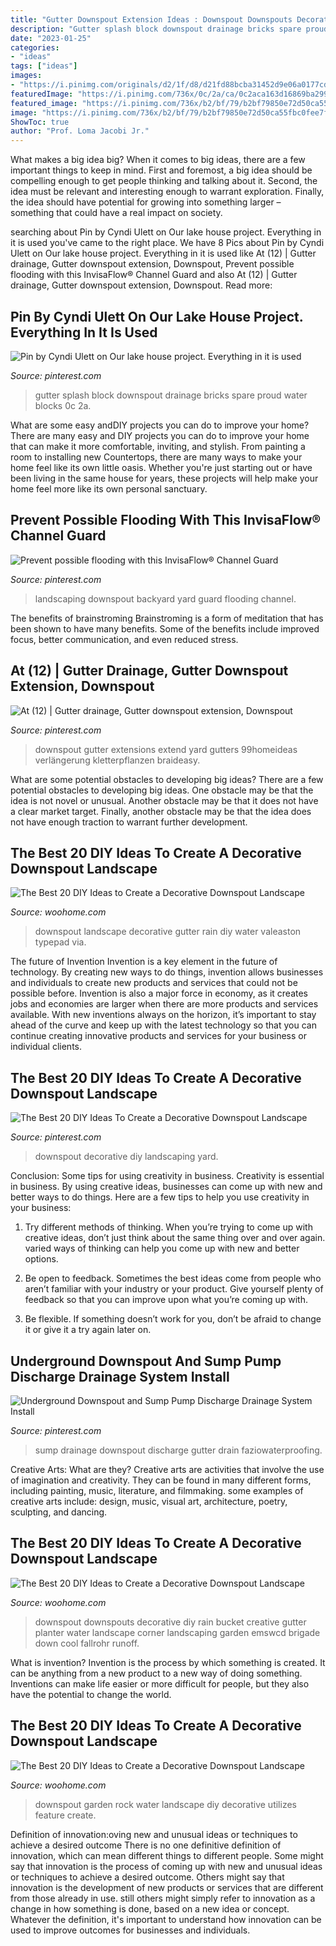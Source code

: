 ```yaml
---
title: "Gutter Downspout Extension Ideas : Downspout Downspouts Decorative Diy Rain Bucket Creative Gutter Planter Water Landscape Corner Landscaping Garden Emswcd Brigade Down Cool Fallrohr Runoff"
description: "Gutter splash block downspout drainage bricks spare proud water blocks 0c 2a"
date: "2023-01-25"
categories:
- "ideas"
tags: ["ideas"]
images:
- "https://i.pinimg.com/originals/d2/1f/d8/d21fd88bcba31452d9e06a0177cd6117.jpg"
featuredImage: "https://i.pinimg.com/736x/0c/2a/ca/0c2aca163d16869ba29940eb88a0b76b--downspout-ideas-gutter-drainage.jpg"
featured_image: "https://i.pinimg.com/736x/b2/bf/79/b2bf79850e72d50ca55fbc0fee7f350a--patio-ideas-landscaping-ideas.jpg"
image: "https://i.pinimg.com/736x/b2/bf/79/b2bf79850e72d50ca55fbc0fee7f350a--patio-ideas-landscaping-ideas.jpg"
ShowToc: true
author: "Prof. Loma Jacobi Jr."
---
```



What makes a big idea big?
When it comes to big ideas, there are a few important things to keep in mind. First and foremost, a big idea should be compelling enough to get people thinking and talking about it. Second, the idea must be relevant and interesting enough to warrant exploration. Finally, the idea should have potential for growing into something larger – something that could have a real impact on society.

	

		
searching about Pin by Cyndi Ulett on Our lake house project. Everything in it is used you've came to the right place. We have 8 Pics about Pin by Cyndi Ulett on Our lake house project. Everything in it is used like At (12) | Gutter drainage, Gutter downspout extension, Downspout, Prevent possible flooding with this InvisaFlow® Channel Guard and also At (12) | Gutter drainage, Gutter downspout extension, Downspout. Read more:
		
    
## Pin By Cyndi Ulett On Our Lake House Project. Everything In It Is Used

<img loading=lazy src="https://i.pinimg.com/736x/0c/2a/ca/0c2aca163d16869ba29940eb88a0b76b--downspout-ideas-gutter-drainage.jpg" onerror="this.onerror=null;this.src='https://tse3.mm.bing.net/th?id=OIP.maeJVn3j3NoP46UZL9yeowHaJ3&amp;pid=15.1';" alt="Pin by Cyndi Ulett on Our lake house project. Everything in it is used">

_Source: pinterest.com_

>gutter splash block downspout drainage bricks spare proud water blocks 0c 2a. 

	

What are some easy andDIY projects you can do to improve your home?
There are many easy and DIY projects you can do to improve your home that can make it more comfortable, inviting, and stylish. From painting a room to installing new Countertops, there are many ways to make your home feel like its own little oasis. Whether you're just starting out or have been living in the same house for years, these projects will help make your home feel more like its own personal sanctuary.

    
## Prevent Possible Flooding With This InvisaFlow® Channel Guard

<img loading=lazy src="https://i.pinimg.com/736x/b2/bf/79/b2bf79850e72d50ca55fbc0fee7f350a--patio-ideas-landscaping-ideas.jpg" onerror="this.onerror=null;this.src='https://tse2.mm.bing.net/th?id=OIP.VMiR48EDA5ReQt1Nu29dhwHaHa&amp;pid=15.1';" alt="Prevent possible flooding with this InvisaFlow® Channel Guard">

_Source: pinterest.com_

>landscaping downspout backyard yard guard flooding channel. 

	

The benefits of brainstroming
Brainstroming is a form of meditation that has been shown to have many benefits. Some of the benefits include improved focus, better communication, and even reduced stress.

    
## At (12) | Gutter Drainage, Gutter Downspout Extension, Downspout

<img loading=lazy src="https://i.pinimg.com/736x/eb/90/af/eb90af33144917a3e84406901bcff491.jpg" onerror="this.onerror=null;this.src='https://tse4.mm.bing.net/th?id=OIP.Fn-fmepG-h67JnVpo1mHKwAAAA&amp;pid=15.1';" alt="At (12) | Gutter drainage, Gutter downspout extension, Downspout">

_Source: pinterest.com_

>downspout gutter extensions extend yard gutters 99homeideas verlängerung kletterpflanzen braideasy. 

	

What are some potential obstacles to developing big ideas?
There are a few potential obstacles to developing big ideas. One obstacle may be that the idea is not novel or unusual. Another obstacle may be that it does not have a clear market target. Finally, another obstacle may be that the idea does not have enough traction to warrant further development.

    
## The Best 20 DIY Ideas To Create A Decorative Downspout Landscape

<img loading=lazy src="http://www.woohome.com/wp-content/uploads/2017/10/20-downspout-landscape.jpg" onerror="this.onerror=null;this.src='https://tse4.mm.bing.net/th?id=OIP.zFbVcEsrLbqWLFPbX00kPAHaOo&amp;pid=15.1';" alt="The Best 20 DIY Ideas to Create a Decorative Downspout Landscape">

_Source: woohome.com_

>downspout landscape decorative gutter rain diy water valeaston typepad via. 

	

The future of Invention
Invention is a key element in the future of technology. By creating new ways to do things, invention allows businesses and individuals to create new products and services that could not be possible before. Invention is also a major force in economy, as it creates jobs and economies are larger when there are more products and services available. With new inventions always on the horizon, it’s important to stay ahead of the curve and keep up with the latest technology so that you can continue creating innovative products and services for your business or individual clients.

    
## The Best 20 DIY Ideas To Create A Decorative Downspout Landscape

<img loading=lazy src="https://i.pinimg.com/736x/7d/86/21/7d862168a7d7d726e50477df26fda25d.jpg" onerror="this.onerror=null;this.src='https://tse3.mm.bing.net/th?id=OIP.aKbhUIBKPCCKVKuyxQwf7gHaL6&amp;pid=15.1';" alt="The Best 20 DIY Ideas To Create a Decorative Downspout Landscape">

_Source: pinterest.com_

>downspout decorative diy landscaping yard. 

	

Conclusion: Some tips for using creativity in business.
Creativity is essential in business. By using creative ideas, businesses can come up with new and better ways to do things. Here are a few tips to help you use creativity in your business:
1. Try different methods of thinking. When you’re trying to come up with creative ideas, don’t just think about the same thing over and over again. varied ways of thinking can help you come up with new and better options.

2. Be open to feedback. Sometimes the best ideas come from people who aren’t familiar with your industry or your product. Give yourself plenty of feedback so that you can improve upon what you’re coming up with.

3. Be flexible. If something doesn’t work for you, don’t be afraid to change it or give it a try again later on.

    
## Underground Downspout And Sump Pump Discharge Drainage System Install

<img loading=lazy src="https://i.pinimg.com/originals/d2/1f/d8/d21fd88bcba31452d9e06a0177cd6117.jpg" onerror="this.onerror=null;this.src='https://tse1.mm.bing.net/th?id=OIP.V8uJGlCflfOqcaHgQw7dVAHaJ4&amp;pid=15.1';" alt="Underground Downspout and Sump Pump Discharge Drainage System Install">

_Source: pinterest.com_

>sump drainage downspout discharge gutter drain faziowaterproofing. 

	

Creative Arts: What are they?
Creative arts are activities that involve the use of imagination and creativity. They can be found in many different forms, including painting, music, literature, and filmmaking. some examples of creative arts include: design, music, visual art, architecture, poetry, sculpting, and dancing.

    
## The Best 20 DIY Ideas To Create A Decorative Downspout Landscape

<img loading=lazy src="http://www.woohome.com/wp-content/uploads/2017/10/09-stainless-steel-pail-downspout.jpg" onerror="this.onerror=null;this.src='https://tse2.mm.bing.net/th?id=OIP.isg9al7t1pyjEG1p_n57BwHaJ4&amp;pid=15.1';" alt="The Best 20 DIY Ideas to Create a Decorative Downspout Landscape">

_Source: woohome.com_

>downspout downspouts decorative diy rain bucket creative gutter planter water landscape corner landscaping garden emswcd brigade down cool fallrohr runoff. 

	

What is invention?
Invention is the process by which something is created. It can be anything from a new product to a new way of doing something. Inventions can make life easier or more difficult for people, but they also have the potential to change the world.

    
## The Best 20 DIY Ideas To Create A Decorative Downspout Landscape

<img loading=lazy src="http://www.woohome.com/wp-content/uploads/2017/10/10-rock-garden-feature-utilizes-water-from-downspout.jpg" onerror="this.onerror=null;this.src='https://tse3.mm.bing.net/th?id=OIP.OFTNpypkqYh4M1IYegvg4wHaLF&amp;pid=15.1';" alt="The Best 20 DIY Ideas to Create a Decorative Downspout Landscape">

_Source: woohome.com_

>downspout garden rock water landscape diy decorative utilizes feature create. 

	

Definition of innovation:oving new and unusual ideas or techniques to achieve a desired outcome
There is no one definitive definition of innovation, which can mean different things to different people. Some might say that innovation is the process of coming up with new and unusual ideas or techniques to achieve a desired outcome. Others might say that innovation is the development of new products or services that are different from those already in use. still others might simply refer to innovation as a change in how something is done, based on a new idea or concept. Whatever the definition, it's important to understand how innovation can be used to improve outcomes for businesses and individuals.

